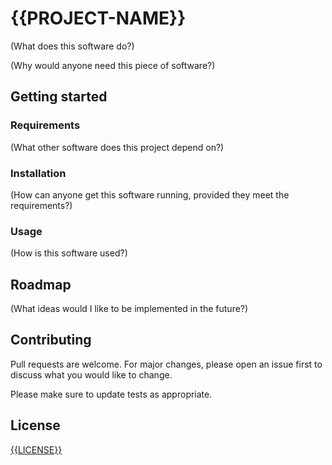 # {{PROJECT-NAME}}

(What does this software do?)

(Why would anyone need this piece of software?)

## Getting started

### Requirements

(What other software does this project depend on?)

### Installation

(How can anyone get this software running, provided they meet the requirements?)

### Usage

(How is this software used?)

## Roadmap

(What ideas would I like to be implemented in the future?)

## Contributing

Pull requests are welcome. For major changes, please open an issue first to
discuss what you would like to change.

Please make sure to update tests as appropriate.

## License

[{{LICENSE}}](./LICENSE)

